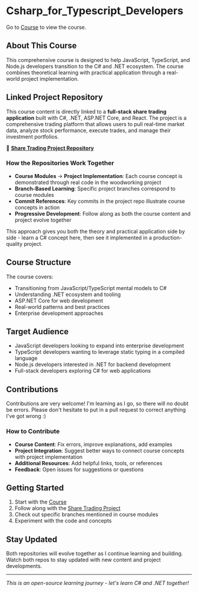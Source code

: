 # Csharp_for_Typescript_Developers

Go to [Course](https://jam-mar.github.io/Csharp_for_Typescript_Developers) to view the course.

## About This Course

This comprehensive course is designed to help JavaScript, TypeScript, and Node.js developers transition to the C# and .NET ecosystem. The course combines theoretical learning with practical application through a real-world project implementation.

## Linked Project Repository

This course content is directly linked to a **full-stack share trading application** built with C#, .NET, ASP.NET Core, and React. The project is a comprehensive trading platform that allows users to pull real-time market data, analyze stock performance, execute trades, and manage their investment portfolios.

🔗 **[Share Trading Project Repository](https://github.com/jam-mar/c-_share_trading_project_files)**

### How the Repositories Work Together

- **Course Modules** → **Project Implementation**: Each course concept is demonstrated through real code in the woodworking project
- **Branch-Based Learning**: Specific project branches correspond to course modules
- **Commit References**: Key commits in the project repo illustrate course concepts in action
- **Progressive Development**: Follow along as both the course content and project evolve together

This approach gives you both the theory and practical application side by side - learn a C# concept here, then see it implemented in a production-quality project.

## Course Structure

The course covers:

- Transitioning from JavaScript/TypeScript mental models to C#
- Understanding .NET ecosystem and tooling
- ASP.NET Core for web development
- Real-world patterns and best practices
- Enterprise development approaches

## Target Audience

- JavaScript developers looking to expand into enterprise development
- TypeScript developers wanting to leverage static typing in a compiled language
- Node.js developers interested in .NET for backend development
- Full-stack developers exploring C# for web applications

## Contributions

Contributions are very welcome! I'm learning as I go, so there will no doubt be errors. Please don't hesitate to put in a pull request to correct anything I've got wrong :)

### How to Contribute

- **Course Content**: Fix errors, improve explanations, add examples
- **Project Integration**: Suggest better ways to connect course concepts with project implementation
- **Additional Resources**: Add helpful links, tools, or references
- **Feedback**: Open issues for suggestions or questions

## Getting Started

1. Start with the [Course](https://jam-mar.github.io/Csharp_for_Typescript_Developers/)
2. Follow along with the [Share Trading Project](https://github.com/jam-mar/c-_share_trading_project_files)
3. Check out specific branches mentioned in course modules
4. Experiment with the code and concepts

## Stay Updated

Both repositories will evolve together as I continue learning and building. Watch both repos to stay updated with new content and project developments.

---

_This is an open-source learning journey - let's learn C# and .NET together!_
